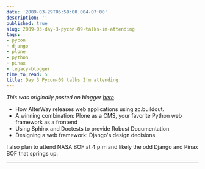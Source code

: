 ```yaml
---
date: '2009-03-29T06:58:00.004-07:00'
description: ''
published: true
slug: 2009-03-day-3-pycon-09-talks-im-attending
tags:
- pycon
- django
- plone
- python
- pinax
- legacy-blogger
time_to_read: 5
title: Day 3 Pycon-09 talks I'm attending
---
```


*This was originally posted on blogger [here](https://pydanny.blogspot.com/2009/03/day-3-pycon-09-talks-im-attending.html)*.

<ul><li>How AlterWay releases web applications using zc.buildout.</li><li>A winning combination: Plone as a CMS, your favorite Python web framework as a frontend</li><li>Using Sphinx and Doctests to provide Robust Documentation</li><li>Designing a web framework: Django's design decisions</li></ul>I also plan to attend NASA BOF at 4 p.m and likely the odd Django and Pinax BOF that springs up.

---


